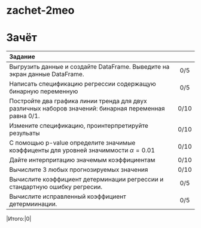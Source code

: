 # zachet-2meo


# Зачёт
| Задание   | <!-- -->        | 
|:-------------|:---------------:|
|  Выгрузить данные и создайте DataFrame. Выведите на экран данные DataFrame.         |   0/5     |
| Написать спецификацию регрессии содержащую бинарную переменную     |    0/5 |
|Постройте два графика линии тренда для двух различных наборов значений: бинарная переменная равна 0/1.| 0/10|
| Измените спецификацию, проинтерпретируйте резульаты    |     0/10 |
|С помощью p-value определите значимые коэффиценты для уровней значиммости $\alpha =  0.01$| 0/10|
|Дайте интерпритацию значемым коэффициентам |0/10 |
|Вычислите 3 любых прогнозируемых значения| 0/10|
|Вычислите коэффициент детерминации регрессии и стандартную ошибку регресии.|0/5 |
|Вычислите исправленный коэффициент детермиинации.|0/5 |


|Итого:|0|

